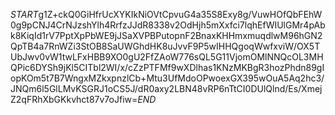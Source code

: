 $START$g1Z+ckQ0GiHfrUcXYKIkNiOVtCpvuG4a35S8Exy8g/VuwHOfQbFEhW0g9pCNJ4CrNJzshYlh4RrfzJJdR8338v2OdHjh5mXxfci7lqhEfWIUlGMr4pAbk8KiqId1rV7PptXpPbWE9jJSaXVPBPutopnF2BnaxKHHmxmuqdlwM96hGN2QpTB4a7RnWZi3StOB8SaUWGhdHK8uJvvF9P5wIHHQgoqWwfxviW/OX5TUbJwv0vW1twLFxHBB9XO0gU2FfZAoW776sQL5G11VjomOMlNNQcOL3MHQPic6DYSh9jKl5CITbl2WI/x/cZzPTFMf9wXDlhas1KNzMKBgR3hozPhdn89gIopKOm5t7B7WngxMZkxpnzlCb+Mtu3UfMdoOPwoexGX395wOuA5Aq2hc3/JNQm6l5GlLMvKSGRJ1oCS5J/dR0axy2LBN48vRP6nTtCI0DUlQlnd/Es/XmejZ2qFRhXbGKkvhct87v7oJfiw=$END$